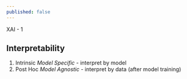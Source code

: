 ```yaml
---
published: false
---
```

XAI - 1

## Interpretability

1. Intrinsic _Model Specific_ - interpret by model
2. Post Hoc _Model Agnostic_ - interpret by data (after model training)

## 